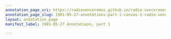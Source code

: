 ```yaml
---
annotation_page_uri: https://radiovenceremos.github.io/radio-venceremos-english/annotations/1981-05-27-annotations-part-1-canvas-1-radio-venceremos-.json
annotation_page_slug: 1981-05-27-annotations-part-1-canvas-1-radio-venceremos-
layout: annotation_page
manifest_label: 1981-05-27 Annotations, part 1

---
```

